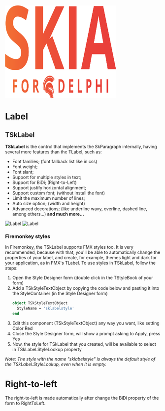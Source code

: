 <p><a href="https://www.skia4delphi.org"><img src="../Assets/Artwork/logo-gradient.svg" alt="Logo" height="300" width="360" /></a></p>

#  Label

## TSkLabel

**TSkLabel** is the control that implements the SkParagraph internally, having several more features than the TLabel, such as:

 - Font families; (font fallback list like in css)
 - Font weight;
 - Font slant;
 - Support for multiple styles in text;
 - Support for BiDi; (Right-to-Left)
 - Support justify horizontal alignment;
 - Support custom font; (without install the font)
 - Limit the maximum number of lines;
 - Auto size option; (width and height)
 - Advanced decorations; (like underline wavy, overline, dashed line, among others...)
   **and much more...**

![Label](https://user-images.githubusercontent.com/16469061/153615162-e2f51dd6-b22e-4f34-9493-244122faa5ae.png#gh-light-mode-only)
![Label](https://user-images.githubusercontent.com/16469061/153615217-53e851a3-c20d-4cb9-92fb-b9b18319c342.png#gh-dark-mode-only)

### Firemonkey styles

In Firemonkey, the TSkLabel supports FMX styles too. It is very recommended, because with that, you'll be able to automatically change the properties of your label, and create, for example, themes light and dark for your application, as in FMX's TLabel. To use styles in TSkLabel, follow the steps:

1. Open the Style Designer form (double click in the TStyleBook of your form)
2. Add a TSkStyleTextObject by copying the code below and pasting it into the StyleContainer (in the Style Designer form)
   ```pascal
   object TSkStyleTextObject
     StyleName = 'sklabelstyle'
   end
   ```
3. Edit this component (TSkStyleTextObject) any way you want, like setting Color Red
4. Close the Style Designer form, will show a prompt asking to Apply, press Yes
5. Now, the style for TSkLabel that you created, will be available to select in TSkLabel.StyleLookup property

*Note: The style with the name "sklabelstyle" is always the default style of the TSkLabel.StyleLookup, even when it is empty.*

# Right-to-left

The right-to-left is made automatically after change the BiDi property of the form to RightToLeft.
